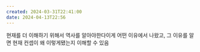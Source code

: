 ```yaml
---
created: 2024-03-31T22:41:00
date: 2024-04-13T22:56
---
```

현재를 더 이해하기 위해서 역사를 알아야한다이게 어떤 이유에서 나왔고, 그 이유를 알면 현재 컨셉이 왜 이렇게됐는지 이해할 수 있음